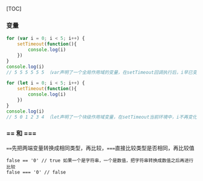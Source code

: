 [TOC]

### 变量

```js
for (var i = 0; i < 5; i++) {
    setTimeout(function(){
        console.log(i)
	})
}
console.log(i)
// 5 5 5 5 5 5 （var声明了一个全局作用域的变量，在setTimeout回调执行后，i早已变成了5）

for (let i = 0; i < 5; i++) {
    setTimeout(function(){
        console.log(i)
	})
}
console.log(i)
// 5 0 1 2 3 4 （let声明了一个块级作用域变量，在setTimeout当前环境中，i不再变化）
```

### == 和 ===

`==`先把两端变量转换成相同类型，再比较，`===`直接比较类型是否相同，再比较值

```
false == '0' // true 如果一个是字符串，一个是数值，把字符串转换成数值之后再进行比较
false === '0' // false
```

